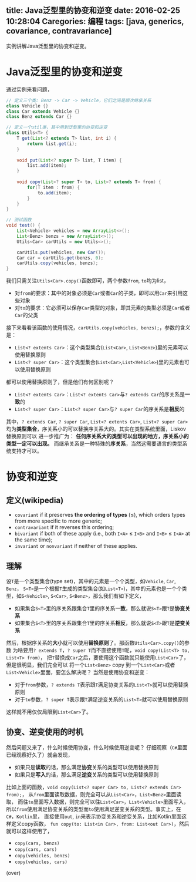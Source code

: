 title: Java泛型里的协变和逆变
date: 2016-02-25 10:28:04
Caregories: 编程
tags: [java, generics, covariance, contravariance]
---
实例讲解Java泛型里的协变和逆变。

<!-- more -->

# Java泛型里的协变和逆变

通过实例来看问题，

```java
// 定义三个类: Benz -> Car -> Vehicle，它们之间是顺次继承关系
class Vehicle {}
class Car extends Vehicle {}
class Benz extends Car {}

// 定义一个util类，其中用到泛型里的协变和逆变
class Utils<T> {
    T get(List<? extends T> list, int i) {
        return list.get(i);
    }
    
    void put(List<? super T> list, T item) {
        list.add(item);
    }
    
    void copy(List<? super T> to, List<? extends T> from) {
        for(T item : from) {
            to.add(item);
        }
    }
}

// 测试函数
void test() {
    List<Vehicle> vehicles = new ArrayList<>();
    List<Benz> benzs = new ArrayList<>();
    Utils<Car> carUtils = new Utils<>();

    carUtils.put(vehicles, new Car());
    Car car = carUtils.get(benzs, 0);
    carUtils.copy(vehicles, benzs);
}
```

我们只需关注`Utils<Car>.copy()`函数即可，两个参数`from`, `to`均为list，

- 对`from`的要求：其中的对象必须是`Car`或者`Car`的子类，即可以用`Car`来引用这些对象
- 对`to`的要求：它必须可以保存`Car`类型的对象，即其元素的类型必须是`Car`或者`Car`的父类

接下来看看该函数的使用情况，`carUtils.copy(vehicles, benzs);`，参数的含义是：

- `List<? extents Car>`：这个类型集合(`List<Car>`, `List<Benz>`)里的元素可以使用替换原则
- `List<? super Car>`：这个类型集合(`List<Car>`,`List<Vehicle>`)里的元素也可以使用替换原则

都可以使用替换原则了，但是他们有何区别呢？

- `List<? extents Car>`：`List<? extents Car>`与`? extends Car`的序关系是**一致**的
- `List<? super Car>`：`List<? super Car>`与`? super Car`的序关系是**相反**的

其中，`? extends Car`, `? super Car`, `List<? extents Car>`, `List<? super Car>`
均为**类型集合**，序关系小的可以替换序关系大的。其实在类型系统里面，Liskov替换原则可以
进一步推广为： **任何序关系大的类型可以出现的地方，序关系小的类型一定可以出现。**
而继承关系是一种特殊的**序关系**，当然这需要语言的类型系统支持才可以。

# 协变和逆变
## 定义(wikipedia)
- `covariant` if it preserves **the ordering of types** (≤), which orders types from more specific to more generic;
- `contravariant` if it reverses this ordering;
- `bivariant` if both of these apply (i.e., both `I<A>` ≤ `I<B>` and `I<B>` ≤ `I<A>` at the same time);
- `invariant` or `nonvariant` if neither of these applies.

## 理解
设`T`是一个类型集合(type set)，其中的元素是一个个类型，如`Vehicle`, `Car`, `Benz`，
`S<T>`是一个根据`T`生成的类型集合(如`List<T>`)，其中的元素也是一个个类型，如`S<Vehicle>`,
`S<Car>`, `S<Benz>`，那么我们有如下定义，

- 如果集合`S<T>`里的序关系跟集合`T`里的序关系**一致**，那么就说`S<T>`跟`T`是**协变关系**
- 如果集合`S<T>`里的序关系跟集合`T`里的序关系**相反**，那么就说`S<T>`跟`T`是**逆变关系**

然后，根据序关系的**大小**就可以使用**替换原则**了。那函数`Utils<Car>.copy()`的参数
为啥要用`? extends T`，`? super T`而不直接使用`T`呢，`void copy(List<T> to, List<T> from)`，
把`T`替换成`Car`之后，要使用这个函数就只能使用`List<Car>`了，但是很明显，我们完全可以
将一个`List<Benz>` copy 到一个`List<Car>`或者`List<Vehicle>`里面，要怎么解决呢？
当然是使用协变和逆变：

- 对于`from`参数，`? extends T`表示跟`T`满足协变关系的`List<T>`就可以使用替换原则
- 对于`to`参数，`? super T`表示跟`T`满足逆变关系的`List<T>`就可以使用替换原则

这样就不用仅仅局限到`List<Car>`了。

## 协变、逆变使用的时机
然后问题又来了，什么时候使用协变，什么时候使用逆变呢？
仔细观察（`C#`里面已经观察好久了）就会发现，

- 如果只是**读取**的话，那么满足**协变**关系的类型可以使用替换原则
- 如果只是**写入**的话，那么满足**逆变**关系的类型可以使用替换原则

比如上面的函数，`void copy(List<? super Car> to, List<? extends Car> from);`，
从`from`里面读取数据，则完全可以从`List<Car>`，`List<Benz>`里面读取，
而往`to`里面写入数据，则完全可以往`List<Car>`，`List<Vehicle>`里面写入，
所以`from`使用满足协变关系的类型而`to`使用满足逆变关系的类型。事实上，在`C#`，`Kotlin`里，
直接使用`out`, `in`来表示协变关系和逆变关系，比如Kotlin里面这样定义copy函数，
`fun copy(to: List<in Car>, from: List<out Car>)`，然后就可以这样使用了，
- `copy(cars, benzs)`
- `copy(cars, cars)`
- `copy(vehicles, benzs)`
- `copy(vehicles, cars)`

(over)
